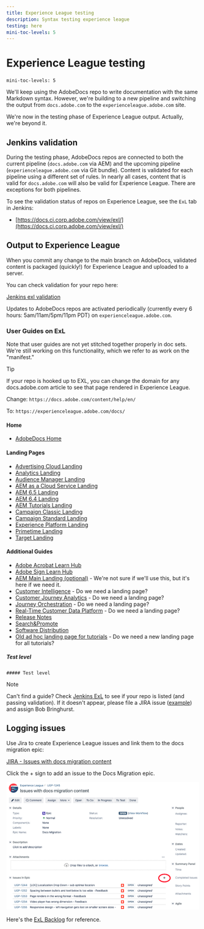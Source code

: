 ```yaml
---
title: Experience League testing
description: Syntax testing experience league
testing: here
mini-toc-levels: 5
---
```

# Experience League testing

`mini-toc-levels: 5`

We'll keep using the AdobeDocs repo to write documentation with the same Markdown syntax. However, we're building to a new pipeline and switching the output from `docs.adobe.com` to the `experienceleague.adobe.com` site.

We're now in the testing phase of Experience League output. Actually, we're beyond it.

## Jenkins validation

During the testing phase, AdobeDocs repos are connected to both the current pipeline (`docs.adobe.com` via AEM) and the upcoming pipeline (`experienceleague.adobe.com` via Git bundle). Content is validated for each pipeline using a different set of rules. In nearly all cases, content that is valid for `docs.adobe.com` will also be valid for Experience League. There are exceptions for both pipelines.

To see the validation status of repos on Experience League, see the `ExL` tab in Jenkins:

* [https://docs.ci.corp.adobe.com/view/exl/](https://docs.ci.corp.adobe.com/view/exl/)

## Output to Experience League

When you commit any change to the main branch on AdobeDocs, validated content is packaged (quickly!) for Experience League and uploaded to a server.

You can check validation for your repo here:

[Jenkins exl validation](https://docs.ci.corp.adobe.com/view/exl/)

Updates to AdobeDocs repos are activated periodically (currently every 6 hours: 5am/11am/5pm/11pm PDT) on `experienceleague.adobe.com`.

### User Guides on ExL

Note that user guides are not yet stitched together properly in doc sets. We're still working on this functionality, which we refer to as work on the "manifest."

>[!TIP]
>
>If your repo is hooked up to EXL, you can change the domain for any docs.adobe.com article to see that page rendered in Experience League.
>
>Change: `https://docs.adobe.com/content/help/en/`
>
>To: `https://experienceleague.adobe.com/docs/`

#### Home

* [AdobeDocs Home](https://%65xperienceleague.adobe.com/docs/)

#### Landing Pages

* [Advertising Cloud Landing](https://%65xperienceleague.adobe.com/docs/advertising-cloud.html)
* [Analytics Landing](https://%65xperienceleague.adobe.com/docs/analytics.html)
* [Audience Manager Landing](https://%65xperienceleague.adobe.com/docs/audience-manager.html)
* [AEM as a Cloud Service Landing](https://%65xperienceleague.adobe.com/docs/experience-manager-cloud-service.html)
* [AEM 6.5 Landing](https://%65xperienceleague.adobe.com/docs/experience-manager-65.html)
* [AEM 6.4 Landing](https://%65xperienceleague.adobe.com/docs/experience-manager-64.html)
* [AEM Tutorials Landing](https://%65xperienceleague.adobe.com/docs/experience-manager-tutorials.html)
* [Campaign Classic Landing](https://%65xperienceleague.adobe.com/docs/campaign-classic.html)
* [Campaign Standard Landing](https://%65xperienceleague.adobe.com/docs/campaign-standard.html)
* [Experience Platform Landing](https://%65xperienceleague.adobe.com/docs/experience-platform.html)
* [Primetime Landing](https://%65xperienceleague.adobe.com/docs/primetime.html)
* [Target Landing](https://%65xperienceleague.adobe.com/docs/target.html)

#### Additional Guides

* [Adobe Acrobat Learn Hub](https://%65xperienceleague.adobe.com/docs/document-cloud-learn/acrobat-learning/overview.html?lang=en)
* [Adobe Sign Learn Hub](https://%65xperienceleague.adobe.com/docs/document-cloud-learn/sign-learning-hub/overview.html?lang=en)
* [AEM Main Landing (optional)](https://%65xperienceleague.adobe.com/docs/experience-manager.html) - We're not sure if we'll use this, but it's here if we need it.
* [Customer Intelligence](https://%65xperienceleague.adobe.com/docs/experience-platform/intelligent-services/home.html?lang=en) - Do we need a landing page?
* [Customer Journey Analytics](https://%65xperienceleague.adobe.com/docs/analytics-platform/using/cja-landing.html) - Do we need a landing page?
* [Journey Orchestration](https://%65xperienceleague.adobe.com/docs/journeys/using/journey-orchestration-home.html) - Do we need a landing page?
* [Real-Time Customer Data Platform](https://%65xperienceleague.adobe.com/docs/experience-platform/rtcdp/overview.html) - Do we need a landing page?
* [Release Notes](https://%65xperienceleague.adobe.com/docs/release-notes/experience-cloud/current.html?lang=en)
* [Search&Promote](https://%65xperienceleague.adobe.com/docs/search-promote/using/sp-home.html?lang=en)
* [Software Distribution](https://%65xperienceleague.adobe.com/docs/experience-cloud/software-distribution/home.html?lang=en)
* [Old ad hoc landing page for tutorials](https://%65xperienceleague.adobe.com/docs/experience-cloud/tutorials/home.html#tutorials) - Do we need a new landing page for all tutorials?

##### Test level

`##### Test level`

<!--

**Advertising Cloud**

* [Advertising Cloud](https://%65xperienceleague.adobe.com/docs/advertising-cloud/all/home.html) (staged)

**AEM**

* [AEM as a Cloud Service](https://%65xperienceleague.adobe.com/docs/experience-manager-cloud-service/landing/home.html)
* [AEM 6.5](https://%65xperienceleague.adobe.com/docs/experience-manager-65/user-guide/home.html)
* [AEM 6.4](https://%65xperienceleague.adobe.com/docs/experience-manager-64/user-guide/home.html)
* [AEM Automated Forms Conversion Service](https://%65xperienceleague.adobe.com/docs/aem-forms-automated-conversion-service/using/introduction.html)
* [AEM Brand Portal](https://%65xperienceleague.adobe.com/docs/experience-manager-brand-portal/using/home.html) 
* [AEM Cloud Manager](https://%65xperienceleague.adobe.com/docs/experience-manager-cloud-manager/using/introduction-to-cloud-manager.html) 
* [AEM Core Components](https://%65xperienceleague.adobe.com/docs/experience-manager-core-components/using/introduction.html) 
* [AEM Desktop](https://%65xperienceleague.adobe.com/docs/experience-manager-desktop-app/using/introduction.html) 
* [AEM Dispatcher](https://%65xperienceleague.adobe.com/docs/experience-manager-dispatcher/using/dispatcher.html)
* [AEM HTL](https://%65xperienceleague.adobe.com/docs/experience-manager-htl/using/overview.html)
* [AEM Screens](https://%65xperienceleague.adobe.com/docs/experience-manager-screens/user-guide/aem-screens-introduction.html)

**Analytics**

* [Analytics](https://%65xperienceleague.adobe.com/docs/analytics.html)
* [Media Analytics](https://%65xperienceleague.adobe.com/docs/media-analytics/using/media-overview.html)
* [Analytics Real-time Customer Data Platform](https://%65xperienceleague.adobe.com/docs/experience-platform/rtcdp/overview.html)
* [Data Workbench](https://%65xperienceleague.adobe.com/docs/data-workbench/using/home.html)
* [Journey Orchestration](https://%65xperienceleague.adobe.com/docs/journeys/using/journey-orchestration-home.html)

* [Analytics Implementation Setup](https://%65xperienceleague.adobe.com/docs/analytics-implementation-setup/implementation-setup/home.html) (not live; stale)

**AAM**

* [Audience Manager](https://%65xperienceleague.adobe.com/docs/audience-manager/user-guide/aam-home.html)
* [Audience Manager Admin](https://%65xperienceleague.adobe.com/docs/audience-manager-admin/admin-guide/admin-home.html)

**Target**

* [Target](https://%65xperienceleague.adobe.com/docs/target/using/target-home.html) 

**Campaign**

* [Campaign Classic](https://%65xperienceleague.adobe.com/docs/campaign-classic/using/campaign-classic-home.html)
* [Campaign Standard](https://%65xperienceleague.adobe.com/docs/campaign-standard/using/campaign-standard-home.html)

**Platform, Core, Misc**

* [Auditor](https://%65xperienceleague.adobe.com/docs/auditor/using/overview.html)
* [Control Panel](https://%65xperienceleague.adobe.com/docs/control-panel/using/control-panel-home.html) (staged)
* [Core Services](https://%65xperienceleague.adobe.com/docs/core-services/interface/marketing-cloud-integrations.html)
* [Customer One](https://%65xperienceleague.adobe.com/docs/customer-one/using/home.html)
* [Debugger](https://%65xperienceleague.adobe.com/docs/debugger/using/experience-cloud-debugger.html)
* [Device Co-op](https://%65xperienceleague.adobe.com/docs/device-co-op/using/home.html)
* [DTM](https://%65xperienceleague.adobe.com/docs/dtm/using/dtm-home.html)
* [Dynamic Media Classic](https://%65xperienceleague.adobe.com/docs/dynamic-media-classic/using/home.html)
* [Dynamic Media Developer Resources](https://%65xperienceleague.adobe.com/docs/dynamic-media-developer-resources/landing/home.html) (staged)
* [Experience Cloud Landing](https://%65xperienceleague.adobe.com/docs/experience-cloud/user-guides/home.html) (links point to docs.adobe.com, so kinda useless)
* [ID Service](https://%65xperienceleague.adobe.com/docs/id-service/using/home.html)
* [Launch](https://%65xperienceleague.adobe.com/docs/launch/using/overview.html)
* [Livefyre](https://%65xperienceleague.adobe.com/docs/livefyre/using/home.html)
* [Magento PAAS](https://%65xperienceleague.adobe.com/docs/magento-paas/paas/overview.html) (staged)
* [Marketo Sky](https://%65xperienceleague.adobe.com/docs/marketo/sky/home.html) (staged)
* [Mobile Services](https://%65xperienceleague.adobe.com/docs/mobile-services/using/home.html)
* [Places](https://%65xperienceleague.adobe.com/docs/places/using/home.html)
* [Platform](https://%65xperienceleague.adobe.com/docs/experience-platform/landing/home.html)
* [Primetime](https://%65xperienceleague.adobe.com/docs/primetime/programming/home.html)
* [Release Notes](https://%65xperienceleague.adobe.com/docs/release-notes/experience-cloud/current.html)
* [Search&Promote](https://%65xperienceleague.adobe.com/docs/search-promote/using/sp-home.html)
* [Social](https://%65xperienceleague.adobe.com/docs/social/using/home.html) (EOL-ignore)
* [Authoring Guide](https://%65xperienceleague.adobe.com/docs/collaborative-doc-instructions/collaboration-guide/home.html?lang=en#collaboration-guide)

**Tech Marketing Tutorials**

* [AEM Learn Tutorials](https://%65xperienceleague.adobe.com/docs/experience-manager-learn/cloud-service/overview.html) 
* [Analytics Learn Tutorials](https://%65xperienceleague.adobe.com/docs/analytics-learn/tutorials/overview.html)
* [Audience Manager Learn](https://%65xperienceleague.adobe.com/docs/audience-manager-learn/tutorials/overview.html)
* [Campaign Standard Learn Tutorials](https://%65xperienceleague.adobe.com/docs/campaign-standard-learn/tutorials/overview.html) 
* [Campaign Classic Learn Tutorials](https://%65xperienceleague.adobe.com/docs/campaign-classic-learn/tutorials/overview.html)
* [Core Services Learn](https://%65xperienceleague.adobe.com/docs/core-services-learn/tutorials/overview.html)
* [Document Cloud Learn](https://%65xperienceleague.adobe.com/docs/document-cloud-learn/sign-tutorials/overview.html)
* [Journey Orchestration Learn](https://%65xperienceleague.adobe.com/docs/journey-orchestration-learn/tutorials/overview.html)
* [Platform Learn](https://%65xperienceleague.adobe.com/docs/platform-learn/comprehensive-technical-tutorial/overview.html)
* [Target Learn Tutorials](https://%65xperienceleague.adobe.com/docs/target-learn/tutorials/overview.html)

-->

>[!NOTE]
>
>Can't find a guide? Check [Jenkins ExL](https://docs.ci.corp.adobe.com/view/exl/) to see if your repo is listed (and passing validation). If it doesn't appear, please file a JIRA issue ([example](https://jira.corp.adobe.com/browse/UGP-2368)) and assign Bob Bringhurst.


## Logging issues

Use Jira to create Experience League issues and link them to the docs migration epic:

[JIRA - Issues with docs migration content](https://jira.corp.adobe.com/browse/UGP-1245)

Click the + sign to add an issue to the Docs Migration epic.

![testing](/help/test-guide/assets/jira-plus.png)

Here's the [ExL Backlog](https://jira.corp.adobe.com/secure/RapidBoard.jspa?rapidView=22918&view=planning&selectedEpic=UGP-1245) for reference.
